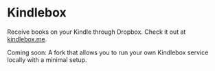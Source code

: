 Kindlebox
=================================

Receive books on your Kindle through Dropbox. Check it out at [kindlebox.me](https://kindlebox.me).

Coming soon: A fork that allows you to run your own Kindlebox service locally with a minimal setup.
